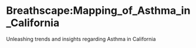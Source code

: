 # Breathscape:Mapping_of_Asthma_in_California
Unleashing trends and insights regarding Asthma in California

